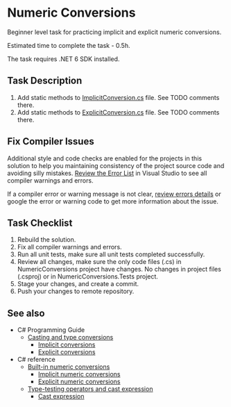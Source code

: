# Numeric Conversions

Beginner level task for practicing implicit and explicit numeric conversions.

Estimated time to complete the task - 0.5h.

The task requires .NET 6 SDK installed.


## Task Description

1. Add static methods to [ImplicitConversion.cs](NumericConversions/ImplicitConversion.cs) file. See TODO comments there.
2. Add static methods to [ExplicitConversion.cs](NumericConversions/ExplicitConversion.cs) file. See TODO comments there.


## Fix Compiler Issues

Additional style and code checks are enabled for the projects in this solution to help you maintaining consistency of the project source code and avoiding silly mistakes. [Review the Error List](https://docs.microsoft.com/en-us/visualstudio/ide/find-and-fix-code-errors#review-the-error-list) in Visual Studio to see all compiler warnings and errors.

If a compiler error or warning message is not clear, [review errors details](https://docs.microsoft.com/en-us/visualstudio/ide/find-and-fix-code-errors#review-errors-in-detail) or google the error or warning code to get more information about the issue.


## Task Checklist

1. Rebuild the solution.
1. Fix all compiler warnings and errors.
1. Run all unit tests, make sure all unit tests completed successfully.
1. Review all changes, make sure the only code files (.cs) in NumericConversions project have changes. No changes in project files (.csproj) or in NumericConversions.Tests project.
1. Stage your changes, and create a commit.
1. Push your changes to remote repository.


## See also

* C# Programming Guide
  * [Casting and type conversions](https://docs.microsoft.com/en-us/dotnet/csharp/programming-guide/types/casting-and-type-conversions)
    * [Implicit conversions](https://docs.microsoft.com/en-us/dotnet/csharp/programming-guide/types/casting-and-type-conversions#implicit-conversions)
    * [Explicit conversions](https://docs.microsoft.com/en-us/dotnet/csharp/programming-guide/types/casting-and-type-conversions#explicit-conversions)
* C# reference
  * [Built-in numeric conversions](https://docs.microsoft.com/en-us/dotnet/csharp/language-reference/builtin-types/numeric-conversions#implicit-numeric-conversions)
    * [Implicit numeric conversions](https://docs.microsoft.com/en-us/dotnet/csharp/language-reference/builtin-types/numeric-conversions#implicit-numeric-conversions)
    * [Explicit numeric conversions](https://docs.microsoft.com/en-us/dotnet/csharp/language-reference/builtin-types/numeric-conversions#explicit-numeric-conversions)
  * [Type-testing operators and cast expression](https://docs.microsoft.com/en-us/dotnet/csharp/language-reference/operators/type-testing-and-cast)
    * [Cast expression](https://docs.microsoft.com/en-us/dotnet/csharp/language-reference/operators/type-testing-and-cast#cast-expression)
